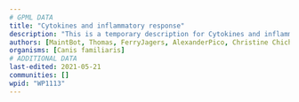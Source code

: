 ```yaml
---
# GPML DATA
title: "Cytokines and inflammatory response"
description: "This is a temporary description for Cytokines and inflammatory response"
authors: [MaintBot, Thomas, FerryJagers, AlexanderPico, Christine Chichester, Mkutmon, Eweitz]
organisms: [Canis familiaris]
# ADDITIONAL DATA
last-edited: 2021-05-21
communities: []
wpid: "WP1113"
---
```

